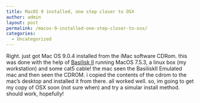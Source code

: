 ```yaml
---
title: MacOS 9 installed, one step closer to OSX
author: admin
layout: post
permalink: /macos-9-installed-one-step-closer-to-osx/
categories:
  - Uncategorized
---
```

Right. just got Mac OS 9.0.4 installed from the iMac software CDRom. this was done with the help of [Basilisk II][1] running MacOS 7.5.3, a linux box (my workstation) and some cat5 cable! the mac seen the BasiliskII Emulated mac and then seen the CDROM. i copied the contents of the cdrom to the mac&#8217;s desktop and installed it from there. all worked well. so, im going to get my copy of OSX soon (not sure when) and try a simular install method. should work, hopefully!

 [1]: http://www.uni-mainz.de/~bauec002/B2Main.html